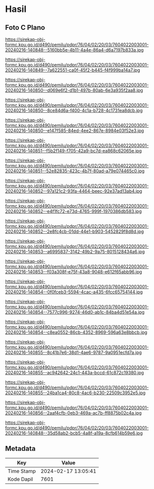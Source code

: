 # Hasil

## Foto C Plano

https://sirekap-obj-formc.kpu.go.id/d490/pemilu/pdpr/76/04/02/20/03/7604022003001-20240216-140848--5160bb5e-4b11-4a4e-86a4-d6a7197b833a.jpg

https://sirekap-obj-formc.kpu.go.id/d490/pemilu/pdpr/76/04/02/20/03/7604022003001-20240216-140849--7a622551-ca0f-45f2-b445-f4f999ba14a7.jpg

https://sirekap-obj-formc.kpu.go.id/d490/pemilu/pdpr/76/04/02/20/03/7604022003001-20240216-140850--d069e6f2-d1b1-497b-80ab-6e3a935f2aa8.jpg

https://sirekap-obj-formc.kpu.go.id/d490/pemilu/pdpr/76/04/02/20/03/7604022003001-20240216-140850--8ce84d6a-f400-4c1a-b728-4c1731ea8dcb.jpg

https://sirekap-obj-formc.kpu.go.id/d490/pemilu/pdpr/76/04/02/20/03/7604022003001-20240216-140850--e147f585-84ed-4ee2-867e-8984e03f52e3.jpg

https://sirekap-obj-formc.kpu.go.id/d490/pemilu/pdpr/76/04/02/20/03/7604022003001-20240216-140851--f5b2f149-f705-42a9-bc7d-ea868c62065e.jpg

https://sirekap-obj-formc.kpu.go.id/d490/pemilu/pdpr/76/04/02/20/03/7604022003001-20240216-140851--52e82835-423c-4b7f-80ad-a79e074465c0.jpg

https://sirekap-obj-formc.kpu.go.id/d490/pemilu/pdpr/76/04/02/20/03/7604022003001-20240216-140852--97a121c2-93fa-4464-beec-92e37ad13ab4.jpg

https://sirekap-obj-formc.kpu.go.id/d490/pemilu/pdpr/76/04/02/20/03/7604022003001-20240216-140852--e4f1fc72-e73d-4765-999f-1970386db583.jpg

https://sirekap-obj-formc.kpu.go.id/d490/pemilu/pdpr/76/04/02/20/03/7604022003001-20240216-140852--2e8fc4cb-01dd-44e1-b903-5452829f8d8d.jpg

https://sirekap-obj-formc.kpu.go.id/d490/pemilu/pdpr/76/04/02/20/03/7604022003001-20240216-140853--a6995837-3142-49b2-9a75-8015128434a6.jpg

https://sirekap-obj-formc.kpu.go.id/d490/pemilu/pdpr/76/04/02/20/03/7604022003001-20240216-140853--f03a308f-e75f-43a8-9048-e612f65abb96.jpg

https://sirekap-obj-formc.kpu.go.id/d490/pemilu/pdpr/76/04/02/20/03/7604022003001-20240216-140854--0f0fceb3-5594-4cac-a435-6fcc65754144.jpg

https://sirekap-obj-formc.kpu.go.id/d490/pemilu/pdpr/76/04/02/20/03/7604022003001-20240216-140854--7577c996-9274-46d0-ab1c-84ba4d51e54a.jpg

https://sirekap-obj-formc.kpu.go.id/d490/pemilu/pdpr/76/04/02/20/03/7604022003001-20240216-140854--c8ea0552-86cb-4352-8969-596a63e8bbcb.jpg

https://sirekap-obj-formc.kpu.go.id/d490/pemilu/pdpr/76/04/02/20/03/7604022003001-20240216-140855--8c41b7e6-38d1-4ae6-9787-9a0951ecfd7a.jpg

https://sirekap-obj-formc.kpu.go.id/d490/pemilu/pdpr/76/04/02/20/03/7604022003001-20240216-140855--ac942642-24c1-443a-bccd-61c872c19380.jpg

https://sirekap-obj-formc.kpu.go.id/d490/pemilu/pdpr/76/04/02/20/03/7604022003001-20240216-140855--24ba1ca4-80c8-4ac6-b230-22509c3952e5.jpg

https://sirekap-obj-formc.kpu.go.id/d490/pemilu/pdpr/76/04/02/20/03/7604022003001-20240216-140856--2aaf4cfb-0eb3-469a-ac7b-ff8875b02c4a.jpg

https://sirekap-obj-formc.kpu.go.id/d490/pemilu/pdpr/76/04/02/20/03/7604022003001-20240216-140848--35d58ab2-bcb5-4a8f-a19a-8cfb614b59e6.jpg


## Metadata

| Key        | Value               |
| ---------- | ------------------- |
| Time Stamp | 2024-02-17 13:05:41 |
| Kode Dapil | 7601                |



